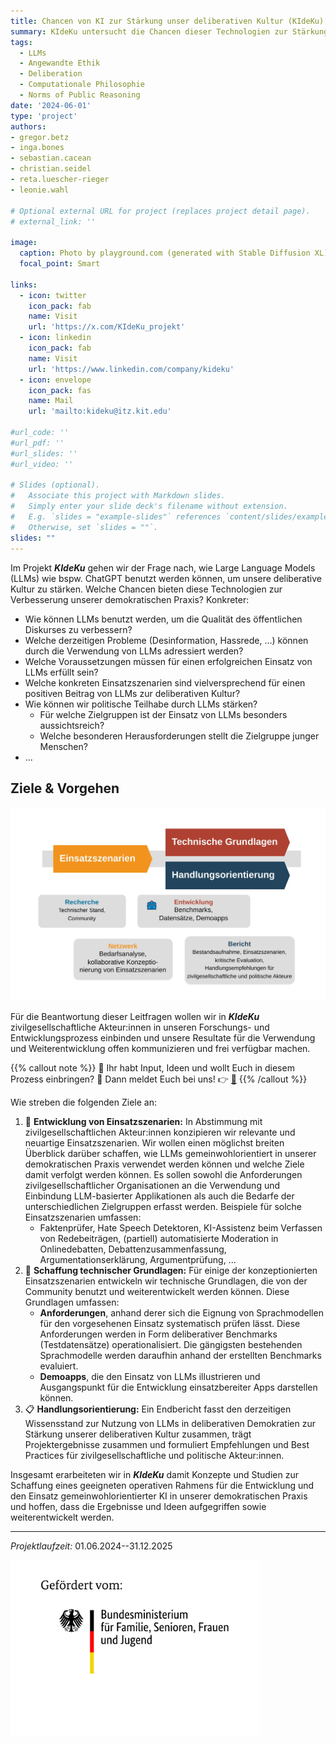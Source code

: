 ```yaml
---
title: Chancen von KI zur Stärkung unser deliberativen Kultur (KIdeKu)
summary: KIdeKu untersucht die Chancen dieser Technologien zur Stärkung unserer deliberativen Kultur, und insbesondere zur Steigerung der Teilhabe an zivilgesellschaftlichen und politischen Debatten.
tags:
  - LLMs
  - Angewandte Ethik
  - Deliberation
  - Computationale Philosophie
  - Norms of Public Reasoning
date: '2024-06-01'
type: 'project'
authors:
- gregor.betz
- inga.bones
- sebastian.cacean
- christian.seidel
- reta.luescher-rieger
- leonie.wahl

# Optional external URL for project (replaces project detail page).
# external_link: ''

image:
  caption: Photo by playground.com (generated with Stable Diffusion XL)
  focal_point: Smart

links:
  - icon: twitter
    icon_pack: fab
    name: Visit
    url: 'https://x.com/KIdeKu_projekt'
  - icon: linkedin
    icon_pack: fab
    name: Visit
    url: 'https://www.linkedin.com/company/kideku'
  - icon: envelope
    icon_pack: fas
    name: Mail
    url: 'mailto:kideku@itz.kit.edu'

#url_code: ''
#url_pdf: ''
#url_slides: ''
#url_video: ''

# Slides (optional).
#   Associate this project with Markdown slides.
#   Simply enter your slide deck's filename without extension.
#   E.g. `slides = "example-slides"` references `content/slides/example-slides.md`.
#   Otherwise, set `slides = ""`.
slides: ""
---
```


Im Projekt **_KIdeKu_** gehen wir der Frage nach, wie Large Language Models (LLMs) wie bspw. ChatGPT benutzt werden können, um unsere deliberative Kultur zu stärken. Welche Chancen bieten diese Technologien zur Verbesserung unserer demokratischen Praxis? Konkreter:

+ Wie können LLMs benutzt werden, um die Qualität des öffentlichen Diskurses zu verbessern? 
+ Welche derzeitigen Probleme (Desinformation, Hassrede, ...) können durch die Verwendung von LLMs adressiert werden? 
+ Welche Voraussetzungen müssen für einen erfolgreichen Einsatz von LLMs erfüllt sein? 
+ Welche konkreten Einsatzszenarien sind vielversprechend für einen positiven Beitrag von LLMs zur deliberativen Kultur? 
+ Wie können wir politische Teilhabe durch LLMs stärken?
  + Für welche Zielgruppen ist der Einsatz von LLMs besonders aussichtsreich? 
  + Welche besonderen Herausforderungen stellt die Zielgruppe junger Menschen? 
+ ...

<!-- Ziele -->
## Ziele & Vorgehen

![Vorgehen in KIdeKu](kideku_ziele_ablauf.jpg)

Für die Beantwortung dieser Leitfragen wollen wir in **_KIdeKu_** zivilgesellschaftliche Akteur:innen in unseren Forschungs- und Entwicklungsprozess einbinden und unsere Resultate für die Verwendung und Weiterentwicklung offen kommunizieren und frei verfügbar machen. 


{{% callout note %}}
🙋 Ihr habt Input, Ideen und wollt Euch in diesem Prozess einbringen? 👏 Dann meldet Euch bei uns! 👉 [📧](mailto:kideku@itz.kit.edu)
{{% /callout %}}

Wie streben die folgenden Ziele an: 

1. 👥 **Entwicklung von Einsatzszenarien:** In Abstimmung mit zivilgesellschaftlichen Akteur:innen konzipieren wir relevante und neuartige Einsatzszenarien. Wir wollen einen möglichst breiten Überblick darüber schaffen, wie LLMs gemeinwohlorientiert in unserer demokratischen Praxis verwendet werden können und welche Ziele damit verfolgt werden können. Es sollen sowohl die Anforderungen zivilgesellschaftlicher Organisationen an die Verwendung und Einbindung LLM-basierter Applikationen als auch die Bedarfe der unterschiedlichen Zielgruppen erfasst werden. Beispiele für solche Einsatzszenarien umfassen:
   + Faktenprüfer, Hate Speech Detektoren, KI-Assistenz beim Verfassen von Redebeiträgen, (partiell) automatisierte Moderation in Onlinedebatten, Debattenzusammenfassung, Argumentationserklärung, Argumentprüfung, ... 
2. 🤖 **Schaffung technischer Grundlagen:** Für einige der konzeptionierten Einsatzszenarien entwickeln wir technische Grundlagen, die von der Community benutzt und weiterentwickelt werden können. Diese Grundlagen umfassen:
   + **Anforderungen**, anhand derer sich die Eignung von Sprachmodellen für den vorgesehenen Einsatz systematisch prüfen lässt. Diese Anforderungen werden in Form deliberativer Benchmarks (Testdatensätze) operationalisiert. Die gängigsten bestehenden Sprachmodelle werden daraufhin anhand der erstellten Benchmarks evaluiert.
   + **Demoapps**, die den Einsatz von LLMs illustrieren und Ausgangspunkt für die Entwicklung einsatzbereiter Apps darstellen können. 
3. 📋 **Handlungsorientierung:** Ein Endbericht fasst den derzeitigen Wissensstand zur Nutzung von LLMs in deliberativen Demokratien zur Stärkung unserer deliberativen Kultur zusammen, trägt Projektergebnisse zusammen und formuliert Empfehlungen und Best Practices für zivilgesellschaftliche und politische Akteur:innen.


Insgesamt erarbeiteten wir in **_KIdeKu_** damit Konzepte und Studien zur Schaffung eines geeigneten operativen Rahmens für die Entwicklung und den Einsatz gemeinwohlorientierter KI in unserer demokratischen Praxis und hoffen, dass die Ergebnisse und Ideen aufgegriffen sowie weiterentwickelt werden. 

---
*Projektlaufzeit:* 01.06.2024--31.12.2025

<!-- ![Logo BMFSFJ](BMFSFJ_Logo.svg) -->
<img align="left" width="400" src="BMFSFJ_Logo.de.jpg">